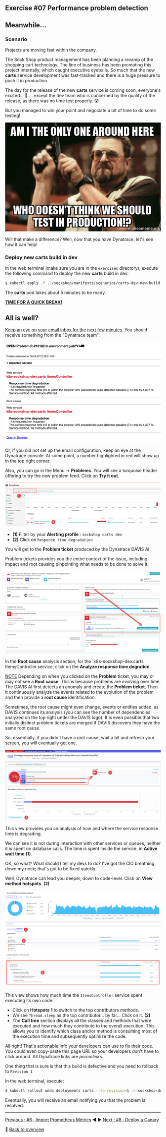 ## Exercise #07 Performance problem detection

## Meanwhile...

### Scenario

Projects are moving fast within the company.

The Sock Shop product management has been planning a revamp of the shopping cart technology. The line of business has been promoting this project internally, which caught executive eyeballs. So much that the new <b>carts</b> service development was fast-tracked and there is a huge pressure to push it in production.

The day for the release of the new <b>carts</b> service is coming soon, everyone's excited... :partying_face:
... except the dev team who is concerned by the quality of the release, as there was no time test properly. :cold_sweat: 

But you managed to win your point and negociate a bit of time to do some testing! 

![wew](../../assets/images/not-test-in-production.jpg)

Will that make a difference? Well, now that you have Dynatrace, let's see how it can help!

### Deploy new carts build in dev

In the web terminal (make sure you are in the `exercises` directory), execute the following command to deploy the new <b>carts</b> build in dev:

```sh
$ kubectl apply -f ../sockshop/manifests/scenarios/carts-dev-new-build.yml
```
The <b>carts</b> pod takes about 5 minutes to be ready.

<b><u>TIME FOR A QUICK BREAK!</u></b>


## All is well?

<u>Keep an eye on your email inbox for the next few minutes</u>. You should receive something from the "Dynatrace team".

![carts-dev-problem-email](../../assets/images/carts-dev-problem-email.png)

Or, if you did not set up the email configuration, keep an eye at the Dynatrace console. At some point, a number highlighted in red will show up in the top right corner.

Also, you can go in the Menu -> <b>Problems</b>. You will see a turquoise header offering to try the new problem feed. Click on <b>Try it out</b>.

![carts-dev-problems-feed](../../assets/images/carts-dev-problems-feed.png)

- <b>(1)</b> Filter by your <b>Alerting profile</b> : `sockshop carts dev`
- <b>(2)</b> Click on `Response time degradation`

You will get to the <b>Problem ticket</b> produced by the Dynatrace DAVIS AI.

Problem tickets provides you the entire context of the issue, including impact and root causing pinpointing what needs to be done to solve it.

![carts-dev-problem-ticket](../../assets/images/carts-dev-problem-ticket.png)

In the <b>Root cause</b> analysis section, for the `k8s-sockshop-dev.carts ItemsController</b> service, click on the <b>Analyze response time degration</b>.

<ins>NOTE</ins> Depending on when you clicked on the <b>Problem</b> ticket, you may or may not see a <b>Root cause</b>. This is because problems are <i>evolving</i> over time. The DAVIS AI first detects an anomaly and create the <b>Problem ticket</b>. Then it continuously analyze the events related to the evolution of the problem and then provide a <b>root cause</b> identification. 

Sometimes, the root cause might even change, events or entities added, as DAVIS continues its analysis (you can see the number of dependencies analyzed on the top right under the DAVIS logo). It is even possible that two initially distinct problem tickets are merged if DAVIS discovers they have the same root cause.

So, essentially, if you didn't have a root cause, wait a bit and refresh your screen, you will eventually get one.

![carts-dev-response-time-hotspots](../../assets/images/carts-dev-response-time-hotspots.png)

This view provides you an analysis of how and where the service response time is degrading.

We can see it is not during interaction with other services or queues, neither it is spent on database calls. The time is spent inside the service, in <b>Active wait time</b> <b>(1)</b>.

OK, so what? What should I tell my devs to do? I've got the CIO breathing down my neck; that's got to be fixed quickly.

Well, Dynatrace can lead you deeper, down to code-level. Click on <b>View method hotspots</b>. <b>(2)</b>

![carts-dev-method-hotspots](../../assets/images/carts-dev-method-hotspots.png)

This view shows how much time the `ItemsController` service spent executing its own code.

- Click on <b>Hotspots</b> <b>1</b> to switch to the top contributors methods. 
- We see `Thread.sleep` as the top contributor... by far... Click on it. <b>(2)</b>
- The <b>Call tree</b> section displays all the classes and methods that were executed and how much they contribute to the overall execution. This allows you to identify which class and/or method is consuming most of the execution time and subsequently optimize the code.

All right! That's actionable info your developers can use to fix their code. You could even copy-paste this page URL so your developers don't have to click around. All Dynatrace links are <i>permalinks</i>.

One thing that is sure is that this build is defective and you need to rollback to `Revision 1`

In the web terminal, execute:

```sh
$ kubectl rollout undo deployments carts --to-revision=1 -n sockshop-dev
```

Eventually, you will receive an email notifying you that the problem is resolved.

---

[Previous : #6 : Import Prometheus Metrics](../06_Import_Prometheus_Metrics/README.md) :arrow_backward: :arrow_forward: [Next : #8 : Deploy a Canary](../08_Deploy_a_Canary/README.md)

:arrow_up_small: [Back to overview](../README.md)
